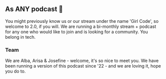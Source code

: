 ## As ANY podcast 👋

You might previously know us or our stream under the name 'Girl Code', so welcome to 2.0, if you will. We are running a bi-monthly stream + podcast for any one who would like to join and is looking for a community. You belong in tech.

### Team

We are Alba, Arisa & Josefine - welcome, it's so nice to meet you. We have been running a version of this podcast since '22 - and we are loving it, hope you do to.

<!--

**Here are some ideas to get you started:**

🙋‍♀️ A short introduction - what is your organization all about?
🌈 Contribution guidelines - how can the community get involved?
👩‍💻 Useful resources - where can the community find your docs? Is there anything else the community should know?
🍿 Fun facts - what does your team eat for breakfast?
🧙 Remember, you can do mighty things with the power of [Markdown](https://docs.github.com/github/writing-on-github/getting-started-with-writing-and-formatting-on-github/basic-writing-and-formatting-syntax)
-->

